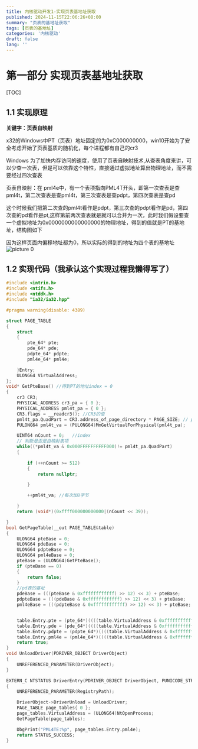 ```yaml
---
title: 内核驱动开发1-实现页表基地址获取
published: 2024-11-15T22:06:26+08:00
summary: "页表的基地址获取"
tags: [页表的基地址]
categories: '内核驱动'
draft: false 
lang: ''
---
```

# 第一部分 实现页表基地址获取

[TOC]

## 1.1 实现原理

**关键字：页表自映射**

x32的Windows中PT（页表）地址固定的为0xC000000000，win10开始为了安全考虑开始了页表基质的随机化，每个进程都有自己的cr3

Windows 为了加快内存访问的速度，使用了页表自映射技术,从查表角度来讲，可以少查一次表，但是可以依靠这个特性，直接通过虚拟地址算出物理地址，而不需要经过四次查表

页表自映射：在 pml4e中，有一个表项指向PML4T开头，即第一次查表是查pml4t，第二次查表是查pml4t，第三次查表是查pdpt，第四次查表是查pd

这个时候我们把第二次查的pml4t看作是pdpt，第三次查的pdpt看作是pd，第四次查的pd看作是pt,这样第前两次查表就是就可以合并为一次，此时我们假设要查一个虚拟地址为0x0000000000000000的物理地址，得到的值就是PT的基地址，结构图如下

因为这样页面内偏移地址都为0，所以实际的得到的地址为四个表的基地址
![picture 0](../images/deac3beeaa7a2bbff54ac0abfa1f91c3a668aaf56699ec5ba81d7f08e557e655.png)  

## 1.2 实现代码（我承认这个实现过程我懒得写了）

```C++ 
#include <intrin.h>
#include <ntifs.h>
#include <ntddk.h>
#include "ia32/ia32.hpp"

#pragma warning(disable: 4389)

struct PAGE_TABLE
{
	struct
	{
		pte_64* pte;
		pde_64* pde;
		pdpte_64* pdpte; 
		pml4e_64* pml4e;

	}Entry;
	ULONG64 VirtualAddress;
};
void* GetPteBase() //得到PT的地址index = 0
{
	cr3 CR3;
	PHYSICAL_ADDRESS cr3_pa = { 0 };
	PHYSICAL_ADDRESS pml4t_pa = { 0 };
	CR3.flags = __readcr3(); //CR3的值
	pml4t_pa.QuadPart = CR3.address_of_page_directory * PAGE_SIZE; // pml4t的首地址
	PULONG64 pml4t_va = (PULONG64)MmGetVirtualForPhysical(pml4t_pa);

	UINT64 nCount = 0;   //index
	// 判断是否是自映射表项
	while((*pml4t_va & 0x000FFFFFFFFFF000)!= pml4t_pa.QuadPart)
	{
		
		if (++nCount >= 512)
		{
			return nullptr;

		}

		++pml4t_va; //每次加8字节

	}
	return (void*)(0xffff000000000000|(nCount << 39));

}
bool GetPageTable(__out PAGE_TABLE&table)
{
	ULONG64 pteBase = 0;
	ULONG64 pdeBase = 0;
	ULONG64 pdpteBase = 0;
	ULONG64 pml4eBase = 0;
	pteBase = (ULONG64)GetPteBase();
	if (pteBase == 0)
	{
		return false;
	}
	//pd表的基址
	pdeBase = (((pteBase & 0xffffffffffff) >> 12) << 3) + pteBase;
	pdpteBase = (((pdeBase & 0xffffffffffff) >> 12) << 3) + pteBase;
	pml4eBase = (((pdpteBase & 0xffffffffffff) >> 12) << 3) + pteBase;


	table.Entry.pte = (pte_64*)((((table.VirtualAddress & 0xffffffffffff) >> 12) << 3) + pteBase);
	table.Entry.pde = (pde_64*)((((table.VirtualAddress & 0xffffffffffff) >> 21) << 3) + pdeBase);
	table.Entry.pdpte = (pdpte_64*)((((table.VirtualAddress & 0xffffffffffff) >> 30) << 3) + pdpteBase);
	table.Entry.pml4e = (pml4e_64*)((((table.VirtualAddress & 0xffffffffffff) >> 39) << 3) + pml4eBase);
	return true;
}
void UnloadDriver(PDRIVER_OBJECT DriverObject)
{
	UNREFERENCED_PARAMETER(DriverObject);
}

EXTERN_C NTSTATUS DriverEntry(PDRIVER_OBJECT DriverObject, PUNICODE_STRING RegistryPath)
{
	UNREFERENCED_PARAMETER(RegistryPath);

	DriverObject->DriverUnload = UnloadDriver;
	PAGE_TABLE page_tables{ 0 };
	page_tables.VirtualAddress = (ULONG64)NtOpenProcess;
	GetPageTable(page_tables);

	DbgPrint("PML4TE:%p", page_tables.Entry.pml4e);
	return STATUS_SUCCESS;
}
```